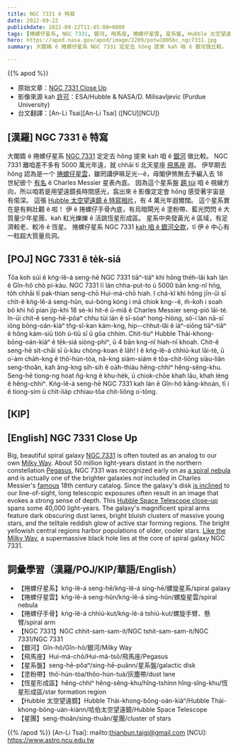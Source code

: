 ```yaml
---
title: NGC 7331 ê 特寫
date: 2022-09-22
publishdate: 2022-09-22T11:45:00+0800
tags: [捲螺仔星系, NGC 7331, 銀河, 飛馬座, 捲螺仔星雲, 星系盤, Hubble 太空望遠鏡, 捲螺仔手骨, 塗粉帶, 恆星形成區, 超大質量烏洞, 星團]
hero: https://apod.nasa.gov/apod/image/2209/potw1805bc_ngc7331.jpg
summary: 大閣媠 ê 捲螺仔星系 NGC 7331 定定去 hŏng 提來 kah 咱 ê 銀河做比較。

---
```


{{% apod %}}

- 原始文章：[NGC 7331 Close Up](https://apod.nasa.gov/apod/ap220922.html)
- 影像來源 kah [許可](https://creativecommons.org/licenses/by/4.0/)：ESA/Hubble & NASA/D. Milisavljevic (Purdue University)
- 台文翻譯：[An-Li Tsai][An-Li Tsai] ([NCU][NCU])

## [漢羅] NGC 7331 ê 特寫

大閣媠 ê 捲螺仔星系 [NGC 7331][NGC 7331] 定定去 hŏng 提來 kah 咱 ê [銀河][Milky Way] 做比較。
NGC 7331 離咱差不多有 5000 萬光年遠，就 chhāi tī 北天星座 [飛馬座][Pegasus] 遐。
伊早期去 hŏng 認為是一个 [捲螺仔星雲][a spiral nebula]，雖罔講伊嘛足光--ê，毋閣伊煞無去予編入去 18 世紀彼个 [有名][famous] ê Charles Messier 星表內底。
因為這个星系盤 [趨 tùi][is inclined] 咱 ê 視線方向，所以咱若是用望遠鏡長時間感光，翕出來 ê 影像定定會 hŏng 感受著宇宙是有偌深。
這張 [Hubble 太空望遠鏡 ê 特寫相片][Hubble Space Telescope close-up]，有 4 萬光年遐爾闊。
這个星系實在是有夠壯觀 ê 啦！
伊 ê 捲螺仔手骨內底，有烏暗閘光 ê 塗粉帶、藍光閃閃 ê 大質量少年星團、kah 紅光爍爍 ê 活跳恆星形成區。
星系中央發黃光 ê 區域，有足濟較老、較冷 ê 恆星。
捲螺仔星系 NGC 7331 [kah 咱 ê 銀河仝款][Like the Milky Way]，tī 伊 ê 中心有一粒超大質量烏洞。

## [POJ] NGC 7331 ê te̍k-siá
Tōa koh súi ê kńg-lê-á seng-hē NGC 7331 tiāⁿ-tiāⁿ khì hŏng the̍h-lâi kah lán ê Gîn-hô chò pí-kàu.
NGC 7331 lī lán chha-put-to ū 5000 bān kng-nî hn̄g, to̍h chhāi tī pak-thian seng-chō Hui-má-chō hiah.
I chá-kî khì hŏng jīn-ûi sī chi̍t-ê kńg-lê-á seng-hûn, sui-bóng kóng i mā chiok kng--ê, m̄-koh i soah bô khì hō͘ pian ji̍p-khì 18 sè-kí hit-ê ū-miâ ê Charles Messier seng-pió lāi-té.
In-ūi chit-ê seng-hē-pôaⁿ chhu tùi lán ê sī-sòaⁿ hong-hiòng, só͘-í lán nā-sī iōng bōng-oán-kiàⁿ tn̂g-sî-kan kám-kng, hip--chhut-lâi ê iáⁿ-siōng tiāⁿ-tiāⁿ ē hŏng kám-siū tio̍h ú-tiū sī ū gōa chhim.
Chit-tiuⁿ Hubble Thài-khong-bōng-oán-kiàⁿ ê te̍k-siá siòng-phìⁿ, ū 4 bān kng-nî hiah-nī khoah.
Chit-ê seng-hē si̍t-chāi sī ū-kàu chòng-koan ê la̍h!
I ê kńg-lê-á chhiú-kut lāi-té, ū o͘-àm cha̍h-kng ê thô͘-hún-tòa, nâ-kng siám-siám ê tōa-chit-liōng siàu-liân seng-thoân, kah âng-kng sih-sih ê oa̍h-thiàu hêng-chhiⁿ hêng-sêng-khu.
Seng-hē tiong-ng hoat n̂g-kng ê khu-he̍k, ū chiok-chōe khah lāu, khah léng ê hêng-chhiⁿ.
Kńg-lê-á seng-hē NGC 7331 kah lán ê Gîn-hô kāng-khoán, tī i ê tiong-sim ū chi̍t-lia̍p chhiau-tōa chit-liōng o͘-tōng.


## [KIP]

## [English] NGC 7331 Close Up
Big, beautiful spiral galaxy [NGC 7331][NGC 7331] is often touted as an analog to our own [Milky Way][Milky Way].
About 50 million light-years distant in the northern constellation [Pegasus][Pegasus], NGC 7331 was recognized early on as [a spiral nebula][a spiral nebula] and is actually one of the brighter galaxies _not_ included in Charles Messier's [famous][famous] 18th century catalog.
Since the galaxy's disk [is inclined][is inclined] to our line-of-sight, long telescopic exposures often result in an image that evokes a strong sense of depth.
This [Hubble Space Telescope close-up][Hubble Space Telescope close-up] spans some 40,000 light-years.
The galaxy's magnificent spiral arms feature dark obscuring dust lanes, bright bluish clusters of massive young stars, and the telltale reddish glow of active star forming regions.
The bright yellowish central regions harbor populations of older, cooler stars.
[Like the Milky Way][Like the Milky Way], a supermassive black hole lies at the core of spiral galaxy NGC 7331.


## 詞彙學習（漢羅/POJ/KIP/華語/English）
- 【捲螺仔星系】kńg-lê-á seng-hē/kńg-lê-á sing-hē/螺旋星系/spiral galaxy
- 【捲螺仔星雲】kńg-lê-á seng-hûn/kńg-lê-á sing-hûn/螺旋星雲/spiral nebula
- 【捲螺仔手骨】kńg-lê-á chhiú-kut/kńg-lê-á tshiú-kut/螺旋手臂、懸臂/spiral arm
- 【NGC 7331】NGC chhit-sam-sam-it/NGC tshit-sam-sam-it/NGC 7331/NGC 7331
- 【銀河】Gîn-hô/Gîn-hô/銀河/Milky Way
- 【飛馬座】Hui-má-chō/Hui-má-tsō/飛馬座/Pegasus
- 【星系盤】seng-hē-pôaⁿ/sing-hē-puânn/星系盤/galactic disk
- 【塗粉帶】thô͘-hún-tòa/thôo-hún-tuà/灰塵帶/dust lane
- 【恆星形成區】hêng-chhiⁿ hêng-sêng-khu/hîng-tshinn hîng-sîng-khu/恆星形成區/star formation region
- 【Hubble 太空望遠鏡】Hubble Thài-khong-bōng-oán-kiàⁿ/Hubble Thài-khong-bōng-uán-kiànn/哈伯太空望遠鏡/Hubble Space Telescope
- 【星團】seng-thoân/sing-thuân/星團/cluster of stars


{{% /apod %}}
[An-Li Tsai]: mailto:thianbun.taigi@gmail.com
[NCU]: https://www.astro.ncu.edu.tw

[copyright]: https://apod.nasa.gov/apod/fap/lib/about_apod.html#srapply

[NGC 7331]:http://messier.seds.org/xtra/ngc/n7331.html
[Milky Way]:https://apod.nasa.gov/apod/ap080606.html
[Pegasus]:http://hawastsoc.org/deepsky/peg/index.html
[a spiral nebula]:http://www.messier.seds.org/xtra/Bios/rosse.html
[famous]:http://messier.seds.org/xtra/history/m-cat.html
[is inclined]:https://apod.nasa.gov/apod/ap040701.html
[Hubble Space Telescope close-up]:http://spacetelescope.org/images/potw1805a/
[Like the Milky Way]:https://svs.gsfc.nasa.gov/11149
